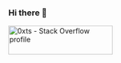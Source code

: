 ### Hi there 👋

<!--
**0xts/0xts** is a ✨ _special_ ✨ repository because its `README.md` (this file) appears on your GitHub profile.

Here are some ideas to get you started:

- 🔭 I’m currently working on ...
- 🌱 I’m currently learning ...
- 👯 I’m looking to collaborate on ...
- 🤔 I’m looking for help with ...
- 💬 Ask me about ...
- 📫 How to reach me: ...
- 😄 Pronouns: ...
- ⚡ Fun fact: ...
https://stackoverflow.com/users/flair/7028056.png-->

<a href="https://stackoverflow.com/users/7028056"><img src="https://stackoverflow.com/users/flair/7028056.png" width="208" height="58" alt="0xts - Stack Overflow profile" title="0xts - Stack Overflow profile"></a>